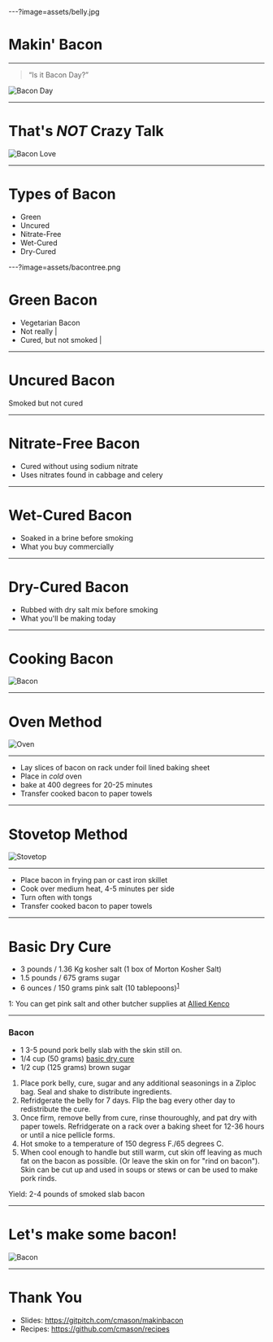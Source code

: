 ---?image=assets/belly.jpg
# Makin' Bacon

---

> “Is it Bacon Day?”

![Bacon Day](assets/baconday.jpg)

---

# That's *NOT* Crazy Talk

![Bacon Love](assets/baconlove.jpg)

---

# Types of Bacon

- Green
- Uncured
- Nitrate-Free
- Wet-Cured
- Dry-Cured

---?image=assets/bacontree.png
# Green Bacon

- Vegetarian Bacon
- Not really            |
- Cured, but not smoked |

---

# Uncured Bacon

Smoked but not cured

---

# Nitrate-Free Bacon

- Cured without using sodium nitrate
- Uses nitrates found in cabbage and celery

---

# Wet-Cured Bacon

- Soaked in a brine before smoking
- What you buy commercially

---

# Dry-Cured Bacon

- Rubbed with dry salt mix before smoking
- What you'll be making today

---

# Cooking Bacon

![Bacon](assets/cookedbacon.jpg)

---

# Oven Method

![Oven](assets/ovenbacon.jpg)

---

- Lay slices of bacon on rack under foil lined baking sheet
- Place in *cold* oven
- bake at 400 degrees for 20-25 minutes
- Transfer cooked bacon to paper towels

---

# Stovetop Method

![Stovetop](assets/stovebacon.jpg)

---

- Place bacon in frying pan or cast iron skillet
- Cook over medium heat, 4-5 minutes per side
- Turn often with tongs
- Transfer cooked bacon to paper towels

---

# Basic Dry Cure

- 3 pounds / 1.36 Kg kosher salt (1 box of Morton Kosher Salt)
- 1.5 pounds / 675 grams sugar
- 6 ounces / 150 grams pink salt (10 tablepoons)<sup>[1](#footnote1)</sup>

<a name="footnote1">1</a>: You can get pink salt and other butcher supplies at [Allied Kenco](http://www.alliedkenco.com)

---

### Bacon

- 1 3-5 pound pork belly slab with the skin still on.
- 1/4 cup (50 grams) [basic dry cure](basic_dry_cure.md)
- 1/2 cup (125 grams) brown sugar

1. Place pork belly, cure, sugar and any additional seasonings in a Ziploc bag. Seal and shake to distribute ingredients.
2. Refridgerate the belly for 7 days. Flip the bag every other day to redistribute the cure.
3. Once firm, remove belly from cure, rinse thouroughly, and pat dry with paper towels. Refridgerate on a rack over a baking sheet for 12-36 hours or until a nice pellicle forms.
4. Hot smoke to a temperature of 150 degress F./65 degrees C.
5. When cool enough to handle but still warm, cut skin off leaving as much fat on the bacon as possible. (Or leave the skin on for "rind on bacon"). Skin can be cut up and used in soups or stews or can be used to make pork rinds.

Yield: 2-4 pounds of smoked slab bacon

---

# Let's make some bacon!

![Bacon](assets/bacon.jpg)

---

# Thank You

* Slides: https://gitpitch.com/cmason/makinbacon
* Recipes: https://github.com/cmason/recipes
